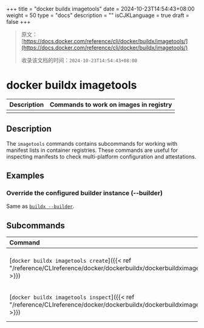 +++
title = "docker buildx imagetools"
date = 2024-10-23T14:54:43+08:00
weight = 50
type = "docs"
description = ""
isCJKLanguage = true
draft = false
+++

> 原文：[https://docs.docker.com/reference/cli/docker/buildx/imagetools/](https://docs.docker.com/reference/cli/docker/buildx/imagetools/)
>
> 收录该文档的时间：`2024-10-23T14:54:43+08:00`

# docker buildx imagetools

| Description | Commands to work on images in registry |
| :---------- | -------------------------------------- |
|             |                                        |

## Description

The `imagetools` commands contains subcommands for working with manifest lists in container registries. These commands are useful for inspecting manifests to check multi-platform configuration and attestations.

## Examples

### Override the configured builder instance (--builder)

Same as [`buildx --builder`](https://docs.docker.com/reference/cli/docker/buildx/#builder).

## Subcommands

| Command                                                      | Description                               |
| :----------------------------------------------------------- | :---------------------------------------- |
| [`docker buildx imagetools create`]({{< ref "/reference/CLIreference/docker/dockerbuildx/dockerbuildximagetools/dockerbuildximagetoolscreate" >}}) | Create a new image based on source images |
| [`docker buildx imagetools inspect`]({{< ref "/reference/CLIreference/docker/dockerbuildx/dockerbuildximagetools/dockerbuildximagetoolsinspect" >}}) | Show details of an image in the registry  |
